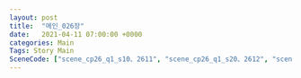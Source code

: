 ```yaml
---
layout: post
title:  "메인_026장"
date:   2021-04-11 07:00:00 +0000
categories: Main
Tags: Story Main
SceneCode: ["scene_cp26_q1_s10、2611", "scene_cp26_q1_s20、2612", "scene_cp26_q2_s10、2621", "scene_cp26_q2_s20、2622", "scene_cp26_q3_s10、2631", "scene_cp26_q3_s20、2632", "scene_cp26_q4_s10、2641", "scene_cp26_q4_s20、2642", "scene_cp26_q4_s30、2643"]
---
```

